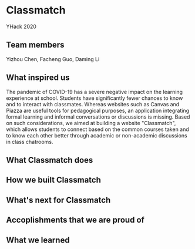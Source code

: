 # Classmatch
YHack 2020

## Team members
Yizhou Chen,
Facheng Guo,
Daming Li

## What inspired us
The pandemic of COVID-19 has a severe negative impact on the learning experience at school. Students have significantly fewer chances to know and to interact with classmates. Whereas websites such as Canvas and Piazza are useful tools for pedagogical purposes, an application integrating formal learning and informal conversations or discussions is missing. Based on such considerations, we aimed at building a website "Classmatch", which allows students to connect based on the common courses taken and to know each other better through academic or non-academic discussions in class chatrooms. 

## What Classmatch does


## How we built Classmatch


## What's next for Classmatch


## Accoplishments that we are proud of


## What we learned


